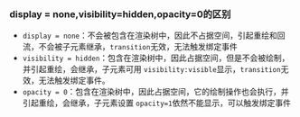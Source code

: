 ### display = none,visibility=hidden,opacity=0的区别

- `display = none`：不会被包含在渲染树中，因此不占据空间，引起重绘和回流，不会被子元素继承，`transition`无效，无法触发绑定事件
- `visibility = hidden`：包含在渲染树中，因此占据空间，但是不会被绘制，并引起重绘，会继承，子元素可用 `visibility:visible`显示，`transition`无效，无法触发绑定事件。
- `opacity = 0`：包含在渲染树中，因此占据空间，它的绘制操作也会执行，并引起重绘，会继承，子元素设置 `opacity=1`依然不能显示，可以触发绑定事件
